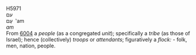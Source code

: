 <body>
  <p>H5971<br>  עם  <br> עַם  ‎  ‛am  <br><i>am </i><br>From <a href="h6004.htm">6004</a>  a <i>people</i> (as a congregated <i>unit</i>); specifically a <i>tribe</i> (as those of Israel); hence (collectively) <i>troops</i> or <i>attendants</i>; figuratively a <i>flock: - </i>folk, men, nation, people.<br></p>
 </body>